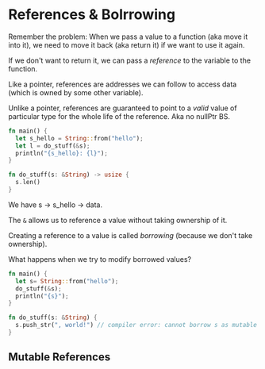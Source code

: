 # References & Bolrrowing

Remember the problem: When we pass a value to a function (aka move it into it), we need to move it back (aka return it) if we want to use it again.
  
If we don't want to return it, we can pass a _reference_ to the variable to the function.
  
Like a pointer, references are addresses we can follow to access data (which is owned by some other variable).
  
Unlike a pointer, references are guaranteed to point to a _valid_ value of particular type for the whole life of the reference. Aka no nullPtr BS.

```rust
fn main() {
  let s_hello = String::from("hello");
  let l = do_stuff(&s);
  println("{s_hello}: {l}");
}

fn do_stuff(s: &String) -> usize {
  s.len()
}
```

We have s -> s_hello -> data.
  
The `&` allows us to reference a value without taking ownership of it.
  
Creating a reference to a value is called _borrowing_ (because we don't take ownership).
  
What happens when we try to modify borrowed values?

```rust
fn main() {
  let s= String::from("hello");
  do_stuff(&s);
  println("{s}");
}

fn do_stuff(s: &String) {
  s.push_str(", world!") // compiler error: cannot borrow s as mutable
}
```

## Mutable References
